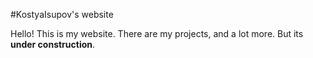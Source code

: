 #KostyaIsupov's website

Hello! This is my website. There are my projects, and a lot more. But its **under construction**.
